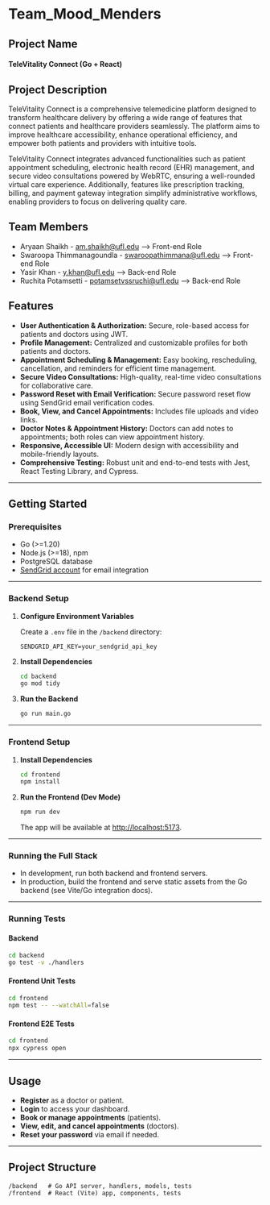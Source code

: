 # Team_Mood_Menders

## Project Name

#### TeleVitality Connect (Go + React)

## Project Description

TeleVitality Connect is a comprehensive telemedicine platform designed to transform healthcare delivery by offering a wide range of features that connect patients and healthcare providers seamlessly. The platform aims to improve healthcare accessibility, enhance operational efficiency, and empower both patients and providers with intuitive tools.

TeleVitality Connect integrates advanced functionalities such as patient appointment scheduling, electronic health record (EHR) management, and secure video consultations powered by WebRTC, ensuring a well-rounded virtual care experience. Additionally, features like prescription tracking, billing, and payment gateway integration simplify administrative workflows, enabling providers to focus on delivering quality care.


## Team Members

- Aryaan Shaikh - am.shaikh@ufl.edu --> Front-end Role
- Swaroopa Thimmanagoundla - swaroopathimmana@ufl.edu --> Front-end Role
- Yasir Khan - y.khan@ufl.edu --> Back-end Role
- Ruchita Potamsetti - potamsetvssruchi@ufl.edu --> Back-end Role

## Features

- **User Authentication & Authorization:** Secure, role-based access for patients and doctors using JWT.
- **Profile Management:** Centralized and customizable profiles for both patients and doctors.
- **Appointment Scheduling & Management:** Easy booking, rescheduling, cancellation, and reminders for efficient time management.
- **Secure Video Consultations:** High-quality, real-time video consultations for collaborative care.
- **Password Reset with Email Verification:** Secure password reset flow using SendGrid email verification codes.
- **Book, View, and Cancel Appointments:** Includes file uploads and video links.
- **Doctor Notes & Appointment History:** Doctors can add notes to appointments; both roles can view appointment history.
- **Responsive, Accessible UI:** Modern design with accessibility and mobile-friendly layouts.
- **Comprehensive Testing:** Robust unit and end-to-end tests with Jest, React Testing Library, and Cypress.

---

## Getting Started

### Prerequisites

- Go (>=1.20)
- Node.js (>=18), npm
- PostgreSQL database
- [SendGrid account](https://sendgrid.com/) for email integration

---

### Backend Setup

1. **Configure Environment Variables**

   Create a `.env` file in the `/backend` directory:
   ```
   SENDGRID_API_KEY=your_sendgrid_api_key
   ```

2. **Install Dependencies**

   ```sh
   cd backend
   go mod tidy
   ```

3. **Run the Backend**

   ```sh
   go run main.go
   ```

---

### Frontend Setup

1. **Install Dependencies**

   ```sh
   cd frontend
   npm install
   ```

2. **Run the Frontend (Dev Mode)**

   ```sh
   npm run dev
   ```

   The app will be available at [http://localhost:5173](http://localhost:5173).

---

### Running the Full Stack

- In development, run both backend and frontend servers.
- In production, build the frontend and serve static assets from the Go backend (see Vite/Go integration docs).

---

### Running Tests

#### **Backend**

```sh
cd backend
go test -v ./handlers
```

#### **Frontend Unit Tests**

```sh
cd frontend
npm test -- --watchAll=false
```

#### **Frontend E2E Tests**

```sh
cd frontend
npx cypress open
```

---

## Usage

- **Register** as a doctor or patient.
- **Login** to access your dashboard.
- **Book or manage appointments** (patients).
- **View, edit, and cancel appointments** (doctors).
- **Reset your password** via email if needed.

---

## Project Structure

```
/backend   # Go API server, handlers, models, tests
/frontend  # React (Vite) app, components, tests
```
